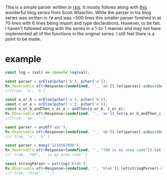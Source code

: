 This is a simple parser written in [rxjs](https://github.com/ReactiveX/rxjs). It mostly follows along with [this](https://fsharpforfunandprofit.com/series/understanding-parser-combinators.html) wonderful blog series from Scott Wlaschin.
While the parser in his blog series was written in `f#` and was ~500 lines this smaller parser finished in at 70 lines with 6 lines being import and type declarations. However, to be fair, I haven't followed along with the series in a 1-to-1 manner and may not have implemented all of the functions in the original series. I still feel there is a point to be made.

# example

```js
const log = (val) => console.log(val);

const parser = orElse(pchar('b'), pchar('a'));
Rx.Observable.of(<Response>[undefined, '', 'ab']).let(parser).subscribe(log);
//[true, 'a', 'b']

const a_or_b = orElse(pchar('a'), pchar('b'));
const c_or_e = orElse(pchar('c'), pchar('e'));
const a_or_b_andThen_c_or_e = andThen(a_or_b, c_or_e);
Rx.Observable.of(<Response>[undefined, '', 'ae']).let(a_or_b_andThen_c_or_e).subscribe(log);
//[true, 'ae', '']

const parser = anyOf('abc');
Rx.Observable.of(<Response>[undefined, '', 'ab']).let(parser).subscribe(log);
//[ true, 'a', 'b' ]

const parser = many('1234567890');
Rx.Observable.of(<Response>[undefined, '', "780 is my area code"]).let(parser).subscribe(log);
//[ true, '780', ' is my area code' ]

const stringParser = pstring('blah');
Rx.Observable.of(<Response>[undefined, '', 'blah']).let(stringParser).subscribe(log);
//[ true, 'blah', '' ]
```

